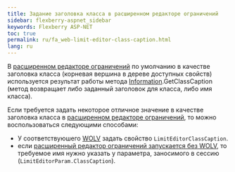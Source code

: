 ```yaml
---
title: Задание заголовка класса в расширенном редакторе ограничений
sidebar: flexberry-aspnet_sidebar
keywords: Flexberry ASP-NET
toc: true
permalink: ru/fa_web-limit-editor-class-caption.html
lang: ru
---
```


В [расширенном редакторе ограничений](fa_advanced-limit-editor.html) по умолчанию в качестве заголовка класса (корневая вершина в дереве доступных свойств) используется результат работы метода [Information](fo_information-class-as-metadata-supervisor.html).GetClassCaption (метод возвращает либо заданный заголовок для класса, либо имя класса).

Если требуется задать некоторое отличное значение в качестве заголовка класса в [расширенном редакторе ограничений](fa_advanced-limit-editor.html), то можно воспользоваться следующими способами:

* У соответствуюшего [WOLV](fa_web-object-list-view.html) задать свойство `LimitEditorClassCaption`.
* если [расширенный редактор ограничений запускается без WOLV](fa_limit-editor-without-wolv.html), то требуемое имя нужно указать у параметра, заносимого в сессию (`LimitEditorParam.ClassCaption`).

